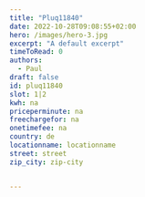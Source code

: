 ```yaml
---
title: "Pluq11840"
date: 2022-10-28T09:08:55+02:00
hero: /images/hero-3.jpg
excerpt: "A default excerpt"
timeToRead: 0
authors:
  - Paul
draft: false
id: pluq11840
slot: 1|2
kwh: na
priceperminute: na
freechargefor: na
onetimefee: na
country: de
locationname: locationname
street: street
zip_city: zip-city


---
```


